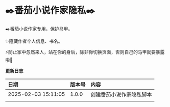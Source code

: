 ✒️番茄小说作家隐私✒️
==

✒️番茄小说作家专用，保护马甲。

✨隐藏作者个人信息、书名。

⚡防止家中忽然来人，站在你的身后，除非你切换页面，否则自己的马甲就要暴露啦🤪





**更新日志**


| 日期                | 版本号 | 内容                     |
| :------------------ | :----- | :----------------------- |
| 2025-02-03 15:11:05 | 1.0.0  | 创建番茄小说作家隐私脚本 |
|                     |        |                          |
